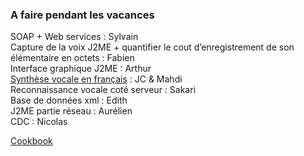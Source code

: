 ### A faire pendant les vacances ###

SOAP + Web services : Sylvain <br />
Capture de la voix J2ME + quantifier le cout d’enregistrement de son élémentaire en octets : Fabien <br />
Interface graphique J2ME : Arthur <br />
[Synthèse vocale en français](http://groups.google.fr/group/be4ia22010/web/solutions-de-synthse-vocales-en-franais?hl=fr) : JC & Mahdi<br />
Reconnaissance vocale coté serveur : Sakari <br />
Base de données xml : Edith <br />
J2ME partie réseau : Aurélien <br />
CDC : Nicolas <br />

[Cookbook](http://docs.google.com/View?id=dfk57dk7_1d73v8sdp)
